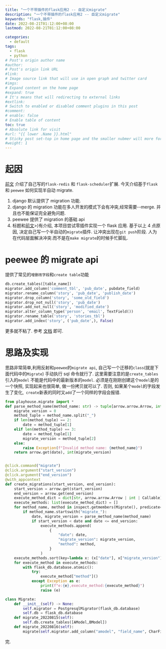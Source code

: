 ```yaml
---
title: "一个不带插件的flask应用2 -- 自定义migrate"
description: "一个不带插件的flask应用2 -- 自定义migrate"
keywords: "flask,插件"
date: 2022-08-21T01:12:00+08:00
lastmod: 2022-08-21T01:12:00+08:00

categories:
  - default
tags:
  - flask
  - python
# Post's origin author name
#author:
# Post's origin link URL
#link:
# Image source link that will use in open graph and twitter card
#imgs:
# Expand content on the home page
#expand: true
# It's means that will redirecting to external links
#extlink:
# Switch to enabled or disabled comment plugins in this post
#comment:
# enable: false
# Enable table of content
toc: true
# Absolute link for visit
#url: "{{ lower .Name }}.html"
# Sticky post set-top in home page and the smaller nubmer will more forward.
#weight: 1
---
```


# 起因

[前文](https://chaleaoch.com/post/%E4%B8%80%E4%B8%AA%E4%B8%8D%E5%B8%A6%E6%8F%92%E4%BB%B6%E7%9A%84flask%E5%BA%94%E7%94%A8/ "一个不带插件的flask应用") 介绍了自己写的`flask-redis` 和 `flask-scheduler`扩展. 今天介绍基于`flask` 和 `peewee` 如何实现半自动 migrate.

1. django 默认提供了 migration 功能.
2. django 的 migration 功能在多人开发的模式下会有冲突,经常需要--merge. 并且也不能保证完全避免问题.
3. peewee 提供了 migration 的基础 api
4. 标题和[前文](https://chaleaoch.com/post/%E4%B8%80%E4%B8%AA%E4%B8%8D%E5%B8%A6%E6%8F%92%E4%BB%B6%E7%9A%84flask%E5%BA%94%E7%94%A8/ "一个不带插件的flask应用")>)有介绍, 本项目尝试零插件实现一个 flask 应用.
   基于以上 4 点原因, 决定自己写一个半自动的`migrate`插件. 让冲突出现在`git push`阶段. 人为在代码层面解决冲突.而不是在`make migrate`的时候手忙脚乱.

# peewee 的 migrate api

提供了常见的`增删改字段`和`create table`功能

```python
db.create_tables([table_name])
migrator.add_column('comment_tbl', 'pub_date', pubdate_field)
migrator.rename_column('story', 'pub_date', 'publish_date')
migrator.drop_column('story', 'some_old_field')
migrator.drop_not_null('story', 'pub_date')
migrator.add_not_null('story', 'modified_date')
migrator.alter_column_type('person', 'email', TextField())
migrator.rename_table('story', 'stories_tbl')
migrator.add_index('story', ('pub_date',), False)
```

更多就不粘了. 参考 [文档](http://docs.peewee-orm.com/en/latest/peewee/playhouse.html#supported-operations) 即可.

# 思路及实现

思路非常简单,利用反射和`peewee`的`migrate api`, 自己写一个迁移的`class`(就是下面代码中的`Migrate`) 手动执行 sql 命令就行了.
这里需要注意的是`create_tables` 引入的`model` 不能是代码中的最新版本的`model`. 必须是在刚刚创建这个`model`是的一个快照, 实现起来也很简单, 做一份拷贝就可以了.
否则, 如果某个`model`的字段发生了变化,` create`新表的同时又`add`了一个同样的字段会报错.

```python
from playhouse.migrate import *
def parse_method_name(method_name: str) -> tuple[arrow.arrow.Arrow, int]:
    migrate_version = 0
    method_tuple = method_name.split("_")
    if len(method_tuple) == 2:
        date = method_tuple[1]
    elif len(method_tuple) == 3:
        date = method_tuple[1]
        migrate_version = method_tuple[2]
    else:
        raise Exception(f"Invalid method name: {method_name}")
    return arrow.get(date), int(migrate_version)


@click.command("migrate")
@click.argument("start_version")
@click.argument("end_version")
@with_appcontext
def create_migrations(start_version, end_version):
    start_version = arrow.get(start_version)
    end_version = arrow.get(end_version)
    execute_method_dict = dict[str, arrow.arrow.Arrow | int | Callable]
    execute_methods: list(execute_method_dict) = []
    for method_name, method in inspect.getmembers(Migrate(), predicate=inspect.ismethod):
        if method_name.startswith("migrate_"):
            date, migrate_version = parse_method_name(method_name)
            if start_version < date and date <= end_version:
                execute_methods.append(
                    {
                        "date": date,
                        "migrate_version": migrate_version,
                        "method": method,
                    }
                )
    execute_methods.sort(key=lambda x: (x["date"], x["migrate_version"]))
    for execute_method in execute_methods:
        with flask_db.database.atomic():
            try:
                execute_method["method"]()
            except Exception as e:
                print(f"e:{e},execute_method:{execute_method}")
                raise (e)

class Migrate:
    def __init__(self) -> None:
        self.migrator = PostgresqlMigrator(flask_db.database)
        self.db = flask_db.database
    def migrate_20220815(self):
        self.db.create_tables([AModel,BModel])
    def migrate_20220816(self):
        migrate(self.migrator.add_column("amodel", "field_name", CharField(max_length=255, null=True)))
```

完.
